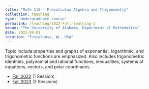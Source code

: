 ```yaml
---
title: "Math 115 - Precalculus Algebra and Trigonometry"
collection: teaching
type: "Undergraduate course"
permalink: /teaching/2022-Fall-teaching-1
venue: "The University of Alabama, Department of Mathematics"
date: 2022-08-01
location: "Tuscaloosa, AL, USA"
---
```


Topic include properties and graphs of exponential, logarithmic, and trigonometric functions are emphasized. Also includes trigonometric identities, polynomial and rational functions, inequalities, systems of equations, vectors, and polar coordinates. 

* [Fall 2022](/files/Fall-2022-MATH-115-012-Precalc-Algebra-&-Trig.pdf) (1 Session)
* [Fall 2023](/files/Fall-2023-MATH-115-007-Precalc-Algebra-&-Trig.pdf)  (2 Sessions)

